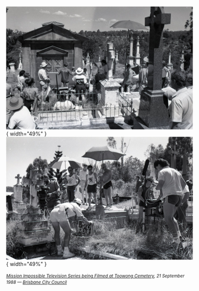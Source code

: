 ![](../assets/mission-impossible-1988.jpg){ width="49%" } ![](../assets/mission-impossible-1988-2.jpg){ width="49%" }  

*<small>[Mission Impossible Television Series being Filmed at Toowong Cemetery](https://library-brisbane.ent.sirsidynix.net.au/client/en_AU/BrisbaneImages/search/detailnonmodal/ent:$002f$002fSD_ASSET$002f0$002fSD_ASSET:35387/one?qu=Mission+Impossible+Television+Series+being+Filmed+at+Toowong+Cemetery+-+1988&te=ASSET&lm=ALL_ASSETS), 21 September 1988 — [Brisbane City Council](https://www.brisbane.qld.gov.au)</small>*
